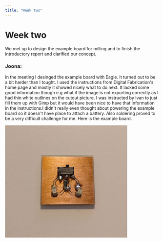```yaml
---
title: "Week two"
---
```


# Week two

We met up to design the example board for milling and to finish the introductory report and clarified our concept.

### Joona:
In the meeting I desinged the example board with Eagle. It turned out to be a bit harder than I tought. I used the instructions from Digital Fabrication's home page and mostly it showed nicely what to do next. It lacked some good information though e.g what if the image is not exporting correctly as I had thin white outlines on the cutout picture. I was instructed by Ivan to just fill them up with Gimp but it would have been nice to have that information in the instructions.I didn't really even thought about powering the example board so it doesn't have place to attach a battery. Also soldering proved to be a very difficult challenge for me. Here is the example board.

<img src="https://raw.githubusercontent.com/kpalok/Digifab/master/Images/Example.jpg" width="400">
